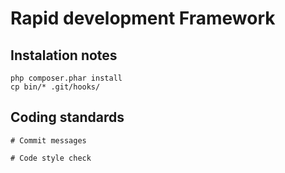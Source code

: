 # Rapid development Framework


## Instalation notes
    php composer.phar install
    cp bin/* .git/hooks/

## Coding standards
    # Commit messages
        
    # Code style check
    
